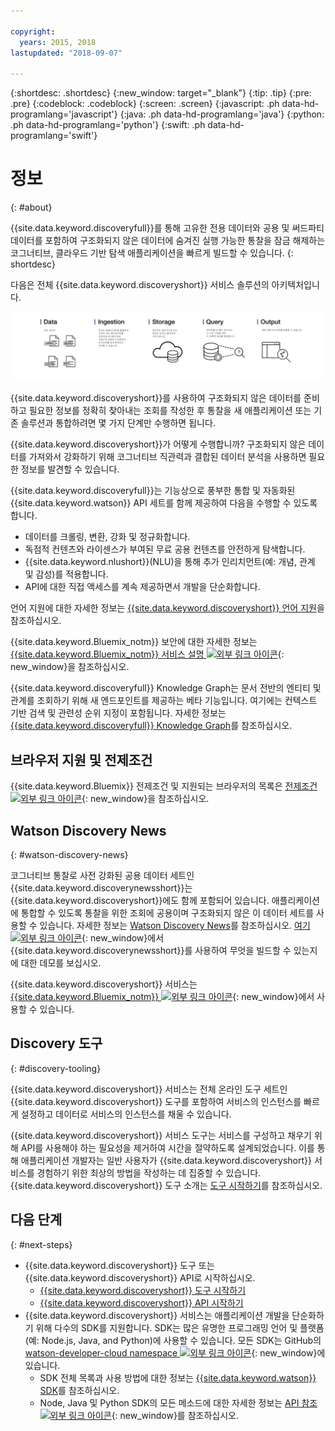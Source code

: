 ```yaml
---

copyright:
  years: 2015, 2018
lastupdated: "2018-09-07"

---
```


{:shortdesc: .shortdesc}
{:new_window: target="_blank"}
{:tip: .tip}
{:pre: .pre}
{:codeblock: .codeblock}
{:screen: .screen}
{:javascript: .ph data-hd-programlang='javascript'}
{:java: .ph data-hd-programlang='java'}
{:python: .ph data-hd-programlang='python'}
{:swift: .ph data-hd-programlang='swift'}

# 정보
{: #about}

{{site.data.keyword.discoveryfull}}를 통해 고유한 전용 데이터와 공용 및 써드파티 데이터를 포함하여 구조화되지 않은 데이터에 숨겨진 실행 가능한 통찰을 잠금 해제하는 코그너티브, 클라우드 기반 탐색 애플리케이션을 빠르게 빌드할 수 있습니다.
{: shortdesc}

다음은 전체 {{site.data.keyword.discoveryshort}} 서비스 솔루션의 아키텍처입니다.

![Discovery 아키텍처 다이어그램](images/discovery-flow.png)

{{site.data.keyword.discoveryshort}}를 사용하여 구조화되지 않은 데이터를 준비하고 필요한 정보를 정확히 찾아내는 조회를 작성한 후 통찰을 새 애플리케이션 또는 기존 솔루션과 통합하려면 몇 가지 단계만 수행하면 됩니다.

{{site.data.keyword.discoveryshort}}가 어떻게 수행합니까? 구조화되지 않은 데이터를 가져와서 강화하기 위해 코그너티브 직관력과 결합된 데이터 분석을 사용하면 필요한 정보를 발견할 수 있습니다.

{{site.data.keyword.discoveryfull}}는 기능상으로 풍부한 통합 및 자동화된 {{site.data.keyword.watson}} API 세트를 함께 제공하여 다음을 수행할 수 있도록 합니다.

- 데이터를 크롤링, 변환, 강화 및 정규화합니다.
- 독점적 컨텐츠와 라이센스가 부여된 무료 공용 컨텐츠를 안전하게 탐색합니다.
- {{site.data.keyword.nlushort}}(NLU)을 통해 추가 인리치먼트(예: 개념, 관계 및 감성)를 적용합니다.
- API에 대한 직접 액세스를 계속 제공하면서 개발을 단순화합니다.

언어 지원에 대한 자세한 정보는 [{{site.data.keyword.discoveryshort}} 언어 지원](/docs/services/discovery/language-support.html)을 참조하십시오.

{{site.data.keyword.Bluemix_notm}} 보안에 대한 자세한 정보는 [{{site.data.keyword.Bluemix_notm}} 서비스 설명 ![외부 링크 아이콘](../../icons/launch-glyph.svg "외부 링크 아이콘")](https://www.ibm.com/software/sla/sladb.nsf/searchsaas/?searchview&searchorder=4&searchmax=0&query=%28IBM+Cloud+Service+description%29){: new_window}을 참조하십시오.

{{site.data.keyword.discoveryfull}} Knowledge Graph는 문서 전반의 엔티티 및 관계를 조회하기 위해 새 엔드포인트를 제공하는 베타 기능입니다. 여기에는 컨텍스트 기반 검색 및 관련성 순위 지정이 포함됩니다. 자세한 정보는 [{{site.data.keyword.discoveryfull}} Knowledge Graph](/docs/services/discovery/building-kg.html)를 참조하십시오.

## 브라우저 지원 및 전제조건

{{site.data.keyword.Bluemix}} 전제조건 및 지원되는 브라우저의 목록은 [전제조건 ![외부 링크 아이콘](../../icons/launch-glyph.svg "외부 링크 아이콘")](https://console.bluemix.net/docs/overview/prereqs.html#prereqs){: new_window}을 참조하십시오.

## Watson Discovery News
{: #watson-discovery-news}

코그너티브 통찰로 사전 강화된 공용 데이터 세트인 {{site.data.keyword.discoverynewsshort}}는 {{site.data.keyword.discoveryshort}}에도 함께 포함되어 있습니다. 애플리케이션에 통합할 수 있도록 통찰을 위한 조회에 공용이며 구조화되지 않은 이 데이터 세트를 사용할 수 있습니다. 자세한 정보는 [Watson Discovery News](/docs/services/discovery/watson-discovery-news.html#watson-discovery-news)를 참조하십시오. [여기 ![외부 링크 아이콘](../../icons/launch-glyph.svg "외부 링크 아이콘")](https://discovery-news-demo.ng.bluemix.net/){: new_window}에서 {{site.data.keyword.discoverynewsshort}}를 사용하여 무엇을 빌드할 수 있는지에 대한 데모를 보십시오.

{{site.data.keyword.discoveryshort}} 서비스는 [{{site.data.keyword.Bluemix_notm}} ![외부 링크 아이콘](../../icons/launch-glyph.svg "외부 링크 아이콘")](https://console.ng.bluemix.net/catalog/services/discovery/){: new_window}에서 사용할 수 있습니다.

## Discovery 도구
{: #discovery-tooling}

{{site.data.keyword.discoveryshort}} 서비스는 전체 온라인 도구 세트인 {{site.data.keyword.discoveryshort}} 도구를 포함하여 서비스의 인스턴스를 빠르게 설정하고 데이터로 서비스의 인스턴스를 채울 수 있습니다.

{{site.data.keyword.discoveryshort}} 서비스 도구는 서비스를 구성하고 채우기 위해 API를 사용해야 하는 필요성을 제거하여 시간을 절약하도록 설계되었습니다. 이를 통해 애플리케이션 개발자는 일반 사용자가 {{site.data.keyword.discoveryshort}} 서비스를 경험하기 위한 최상의 방법을 작성하는 데 집중할 수 있습니다. {{site.data.keyword.discoveryshort}} 도구 소개는 [도구 시작하기](/docs/services/discovery/getting-started-tool.html)를 참조하십시오.


## 다음 단계
{: #next-steps}

- {{site.data.keyword.discoveryshort}} 도구 또는 {{site.data.keyword.discoveryshort}} API로 시작하십시오.
    - [{{site.data.keyword.discoveryshort}} 도구 시작하기](/docs/services/discovery/getting-started-tool.html)
    - [{{site.data.keyword.discoveryshort}} API 시작하기](/docs/services/discovery/getting-started.html)
- {{site.data.keyword.discoveryshort}} 서비스는 애플리케이션 개발을 단순화하기 위해 다수의 SDK를 지원합니다. SDK는 많은 유명한 프로그래밍 언어 및 플랫폼(예: Node.js, Java, and Python)에 사용할 수 있습니다. 모든 SDK는 GitHub의 [watson-developer-cloud namespace ![외부 링크 아이콘](../../icons/launch-glyph.svg "외부 링크 아이콘")](https://github.com/watson-developer-cloud){: new_window}에 있습니다.
    - SDK 전체 목록과 사용 방법에 대한 정보는 [{{site.data.keyword.watson}} SDK](https://console.bluemix.net/docs/services/watson/getting-started-sdks.html#sdks)를 참조하십시오.
    - Node, Java 및  Python SDK의 모든 메소드에 대한 자세한 정보는 [API 참조 ![외부 링크 아이콘](../../icons/launch-glyph.svg "외부 링크 아이콘")](https://www.ibm.com/watson/developercloud/discovery/api/v1/curl.html?curl){: new_window}를 참조하십시오.
